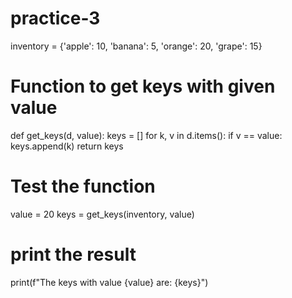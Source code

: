 # practice-3
inventory = {'apple': 10, 'banana': 5, 'orange': 20, 'grape': 15}

# Function to get keys with given value
def get_keys(d, value):
    keys = []
    for k, v in d.items():
        if v == value:
            keys.append(k)
    return keys

# Test the function
value = 20
keys = get_keys(inventory, value)

# print the result 
print(f"The keys with value {value} are: {keys}")

